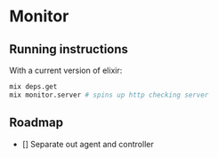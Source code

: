 # Monitor

## Running instructions

With a current version of elixir:

```sh
mix deps.get
mix monitor.server # spins up http checking server
```

## Roadmap

- [] Separate out agent and controller

